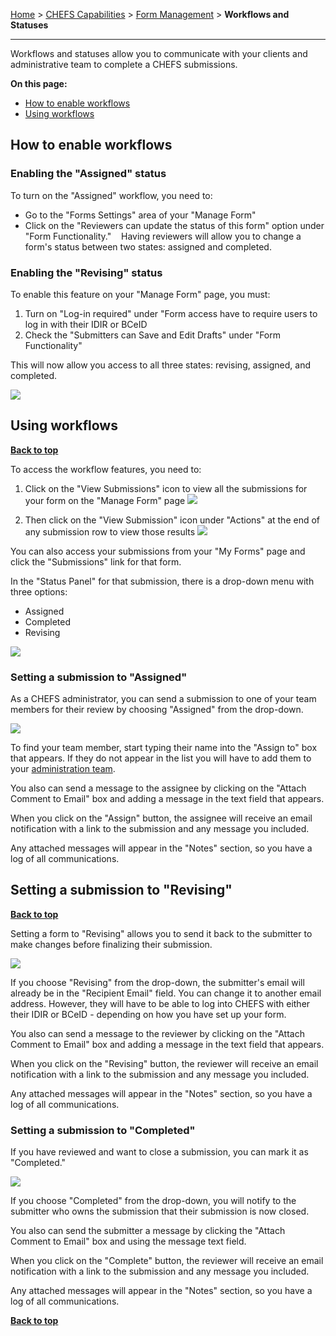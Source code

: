 [Home](index) > [CHEFS Capabilities](CHEFS-Capabilities) > [Form Management](Form-Management) > **Workflows and Statuses**
***

Workflows and statuses allow you to communicate with your clients and administrative team to complete a CHEFS submissions.

**On this page:**
* [How to enable workflows](#How-to-enable-workflows)
* [Using workflows](#Using-workflows)

## How to enable workflows

### Enabling the "Assigned" status
To turn on the "Assigned" workflow, you need to:
* Go to the "Forms Settings" area of your "Manage Form"
* Click on the "Reviewers can update the status of this form" option under "Form Functionality." 
 
Having reviewers will allow you to change a form's status between two states: assigned and completed. 
 
### Enabling the "Revising" status
To enable this feature on your "Manage Form" page, you must:
1. Turn on "Log-in required" under "Form access have to require users to log in with their IDIR or BCeID
2. Check the "Submitters can Save and Edit Drafts" under "Form Functionality"

This will now allow you access to all three states: revising, assigned, and completed.

![](images/status-workflow-settings-2.png)

## Using workflows
**[Back to top](#top)**

To access the workflow features, you need to:

1. Click on the "View Submissions" icon to view all the submissions for your form on the "Manage Form" page 
![](images/status-workflow-1.png)

2. Then click on the "View Submission" icon under "Actions" at the end of any submission row to view those results 
![](images/status-workflow-2.png)

You can also access your submissions from your "My Forms" page and click the "Submissions" link for that form.

In the "Status Panel" for that submission, there is a drop-down menu with three options: 
* Assigned
* Completed
* Revising

![](images/status-workflow-3.png)

### Setting a submission to "Assigned"

As a CHEFS administrator, you can send a submission to one of your team members for their review by choosing "Assigned" from the drop-down. 

![](images/status-assigned.png)

To find your team member, start typing their name into the "Assign to" box that appears. If they do not appear in the list you will have to add them to your [administration team](Managing-admin-teams).

You also can send a message to the assignee by clicking on the "Attach Comment to Email" box and adding a message in the text field that appears.

When you click on the "Assign" button, the assignee will receive an email notification with a link to the submission and any message you included.

Any attached messages will appear in the "Notes" section, so you have a log of all communications.

## Setting a submission to "Revising"
**[Back to top](#top)**

Setting a form to "Revising" allows you to send it back to the submitter to make changes before finalizing their submission.

![](images/status-revising.png)

If you choose "Revising" from the drop-down, the submitter's email will already be in the "Recipient Email" field. You can change it to another email address. However, they will have to be able to log into CHEFS with either their IDIR or BCeID - depending on how you have set up your form.

You also can send a message to the reviewer by clicking on the "Attach Comment to Email" box and adding a message in the text field that appears.

When you click on the "Revising" button, the reviewer will receive an email notification with a link to the submission and any message you included.

Any attached messages will appear in the "Notes" section, so you have a log of all communications.

### Setting a submission to "Completed"
If you have reviewed and want to close a submission, you can mark it as "Completed."  

![](images/status-completed.png)

If you choose "Completed" from the drop-down, you will notify to the submitter who owns the submission that their submission is now closed. 

You also can send the submitter a message by clicking the "Attach Comment to Email" box and using the message text field.

When you click on the "Complete" button, the reviewer will receive an email notification with a link to the submission and any message you included.

Any attached messages will appear in the "Notes" section, so you have a log of all communications.

**[Back to top](#top)**